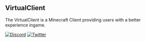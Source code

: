 ## VirtualClient

The VirtualClient is a Minecraft Client providing users with a better experience ingame. 

[![Discord](https://img.shields.io/discord/740318903544184963?label=Discord&logo=discord&style=for-the-badge&logoColor=7289DA)](https://discord.gg/nGHykN7)
[![Twitter](https://img.shields.io/twitter/follow/ClientVirtual?color=1DA1F2&logo=twitter&style=for-the-badge)](https://twitter.com/ClientVirtual)

